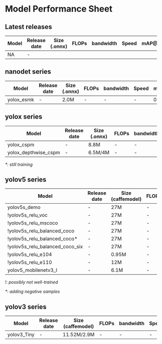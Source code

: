 # Model Performance Sheet
## Latest releases
| Model | Release date  | Size (.onnx)  | FLOPs | bandwidth | Speed | mAP@.5    | mAP@.95   |
| ---   | ------------  | ------------- | ----  | --------  | ---   | -------   | -------   |
| NA    | -      

## nanodet series
| Model | Release date  | Size (.onnx)  | FLOPs | bandwidth | Speed | mAP@.5    | mAP@.95   |
| ---   | ------------  | ------------- | ----  | --------  | ---   | -------   | -------   |
| yolox_esmk | - | 2.0M | - | - | - | 0.634 | 0.3293 |

## yolox series
| Model | Release date  | Size (.onnx)  | FLOPs | bandwidth | Speed | mAP@.5    | mAP@.95   |
| ---   | ------------  | ------------- | ----  | --------  | ---   | -------   | -------   |
| yolox_cspm | - | 8.8M | - | - | - | 0.82 | - |
| yolox_depthwise_cspm | - | 6.5M/4M | - | - | - | 0.793 | 0.499 |

_*: still training_

## yolov5 series
| Model | Release date  | Size (caffemodel) | FLOPs | bandwidth | Speed | mAP@.5    | mAP@.95   |
| ---   | ------------  | ----------------- | ----  | --------  | ---   | -------   | -------   |
| yolov5s_demo | - | 27M | - | - | - | 0.7849 | - |
| !yolov5s_relu_voc | - | 27M | - | - | - | 0.5503 | - |
| !yolov5s_relu_mscoco | - | 27M | - | - | - | 0.645 | - |
| !yolov5s_relu_balanced_coco | - | 27M | - | - | - | 0.659 | - |
| !yolov5s_relu_balanced_coco* | - | 27M | - | - | - | 0.701 | - |
| !yolov5s_relu_balanced_coco_six | - | 27M | - | - | - | 0.636 | - |
| !yolov5s_relu_e104 | - | 0.95M | - | - | - | 0.201 | - |
| !yolov5s_relu_e110 | - | 12M | - | - | - | 0.615 | - |
| yolov5_mobilenetv3_l | - | 6.1M | - | - | - | 0.654 | - |

_!: possibly not well-trained_

_*: adding negative samples_



## yolov3 series
| Model | Release date  | Size (caffemodel) | FLOPs | bandwidth | Speed | mAP@.5    | mAP@.95   |
| ---   | ------------  | ----------------- | ----  | --------  | ---   | -------   | -------   |
| yolov3_Tiny | - | 11.52M/2.9M | - | - | - | 0.6802 | - |
